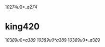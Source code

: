 1*0*2*7*4*u*0*_*a*2*7*4
# king420
1*0*3*8*9*u*0*_*a*3*8*9
1*0*3*8*9*u*0*_*a*3*8*9
1*0*3*8*9*u*0*_*a*3*8*9
